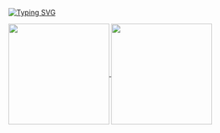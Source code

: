 [![Typing SVG](https://readme-typing-svg.demolab.com/?lines=Olá,+me+chamo+Artur+Vincius.;Seja+Bem-Vindo!!+:%29)](https://git.io/typing-svg)

<a href="https://github.com/focarica">
  <img height=200 align="center" src="https://github-readme-stats.vercel.app/api?username=anuraghazra](https://github-readme-stats-ten-gamma-78.vercel.app/api?&username=focarica&show_icons=true&theme=highcontrast&hide_border=True&include_all_commits=true&count_private=true)" />
</a>
<a href="https://github.com/focarica">
  <img height=200 align="center" src="https://github-readme-stats-ten-gamma-78.vercel.app/api/top-langs/?username=focarica&theme=highcontrast&hide_border=True&layout=compact&count_private=true&size_weight=0.5&count_weight=0.5" />
</a>

